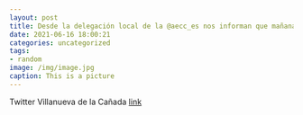 ```yaml
---
layout: post
title: Desde la delegación local de la @aecc_es nos informan que mañana, 17 de junio, se realizará la cuestación contra el cáncer. Habr...
date: 2021-06-16 18:00:21
categories: uncategorized
tags:
- random
image: /img/image.jpg
caption: This is a picture
---
```

Twitter Villanueva de la Cañada [link](https://twitter.com/AytoVDLCanada/status/1405129097622265858)
